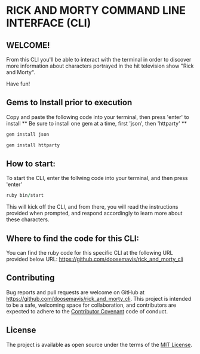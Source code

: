 # RICK AND MORTY COMMAND LINE INTERFACE (CLI) 
## WELCOME! 

From this CLI you'll be able to interact with the terminal in order to discover more information about characters portrayed in the hit television show "Rick and Morty".

Have fun!

## Gems to Install prior to execution 
Copy and paste the following code into your terminal, then press 'enter' to install 
** Be sure to install one gem at a time, first 'json', then 'httparty' **
```ruby
gem install json

gem install httparty
```

## How to start:

To start the CLI, enter the follwing code into your terminal, and then press 'enter'

```ruby
ruby bin/start
```

This will kick off the CLI, and from there, you will read the instructions provided when prompted, and respond accordingly to learn more about these characters.


## Where to find the code for this CLI: 

You can find the ruby code for this specific CLI at the following URL provided below 
URL: https://github.com/doosemavis/rick_and_morty_cli


## Contributing

Bug reports and pull requests are welcome on GitHub at https://github.com/doosemavis/rick_and_morty_cli. This project is intended to be a safe, welcoming space for collaboration, and contributors are expected to adhere to the [Contributor Covenant](http://contributor-covenant.org) code of conduct.


## License

The project is available as open source under the terms of the [MIT License](https://opensource.org/licenses/MIT).
